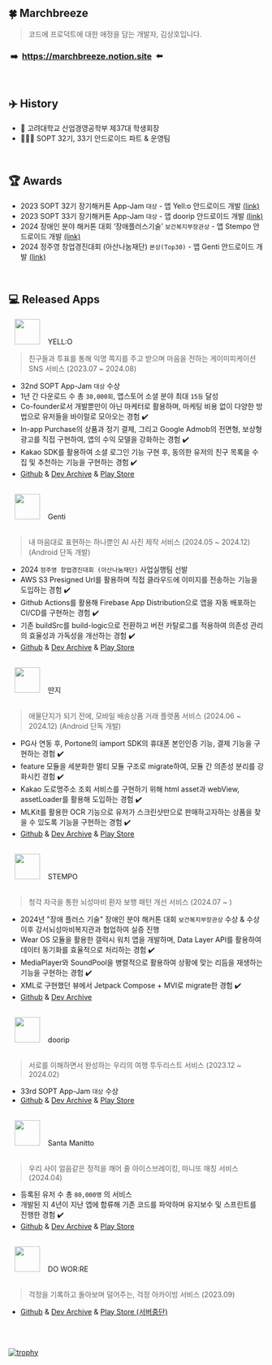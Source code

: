 ## 🍀  Marchbreeze
> 코드에 프로덕트에 대한 애정을 담는 개발자, 김상호입니다.

### &#160;➡️&#160; https://marchbreeze.notion.site &#160;⬅️

<br/>

## ✈️   History
- 🐯 고려대학교 산업경영공학부 제37대 학생회장
- 🧑🏻‍💻 SOPT 32기, 33기 안드로이드 파트 & 운영팀

<br/>

## 🏆   Awards

- 2023 SOPT 32기 장기해커톤 App-Jam `대상` - 앱 Yell:o 안드로이드 개발 [(link)](https://youtu.be/AARmrJTKUWM?si=QDWmjc_qhh6E6SlR)
- 2023 SOPT 33기 장기해커톤 App-Jam `대상` - 앱 doorip 안드로이드 개발 [(link)](https://youtu.be/5SPFSSvrHy8?si=1tWZ-6KPaNzS2RgD)
- 2024 장애인 분야 해커톤 대회 ‘장애플러스기술’ `보건복지부장관상` - 앱 Stempo 안드로이드 개발  [(link)](https://www.welfarenews.net/news/articleView.html?idxno=105213)
- 2024 정주영 창업경진대회 (아산나눔재단) `본상(Top30)` - 앱 Genti 안드로이드 개발 [(link)](https://www.besuccess.com/%ec%95%84%ec%82%b0%eb%82%98%eb%88%94%ec%9e%ac%eb%8b%a8-13%ed%9a%8c-%ec%a0%95%ec%a3%bc%ec%98%81-%ec%b0%bd%ec%97%85%ea%b2%bd%ec%a7%84%eb%8c%80%ed%9a%8c-30%ea%b0%9c%ed%8c%80-%ec%84%a0/)

<br/>

## 💻   Released Apps

&#160;&#160;&#160;<img src="https://github.com/user-attachments/assets/092defc7-c976-497f-b9ab-b86c3cb3cb19" width=50 /> &#160;&#160; YELL:O <br/>

> 친구들과 투표를 통해 익명 쪽지를 주고 받으며 마음을 전하는 게이미피케이션 SNS 서비스 (2023.07 ~ 2024.08)
- 32nd SOPT App-Jam `대상` 수상
- 1년 간 다운로드 수 총 `30,000회`, 앱스토어 소셜 분야 최대 `15등` 달성
- Co-founder로서 개발뿐만이 아닌 마케터로 활용하며, 마케팅 비용 없이 다양한 방법으로 유저들을 바이럴로 모아오는 경험 ✔️
- In-app Purchase의 상품과 정기 결제, 그리고 Google Admob의 전면형, 보상형 광고를 직접 구현하여, 앱의 수익 모델을 강화하는 경험 ✔️
- Kakao SDK를 활용하여 소셜 로그인 기능 구현 후, 동의한 유저의 친구 목록을 수집 및 추천하는 기능을 구현하는 경험 ✔️
- [Github](https://github.com/team-yello/YELLO-Android) & [Dev Archive](https://marchbreeze.notion.site/YELL-O-a47c980d99de434e856e92670f1782e1?pvs=4) & [Play Store](https://play.google.com/store/apps/details?id=com.el.yello&hl=KR)


<br>
&#160;&#160;&#160;<img src="https://github.com/user-attachments/assets/736da81c-36d0-4f0e-abc6-bbc14932dd6c" width=50 /> &#160;&#160; Genti <br/>
<br>

> 내 마음대로 표현하는 하나뿐인 AI 사진 제작 서비스 (2024.05 ~ 2024.12) (Android 단독 개발)
- 2024 `정주영 창업경진대회 (아산나눔재단)` 사업실행팀 선발
- AWS S3 Presigned Url를 활용하며 직접 클라우드에 이미지를 전송하는 기능을 도입하는 경험 ✔️
- Github Actions를 활용해 Firebase App Distribution으로 앱을 자동 배포하는 CI/CD를 구현하는 경험 ✔️
- 기존 buildSrc를 build-logic으로 전환하고 버전 카탈로그를 적용하여 의존성 관리의 효율성과 가독성을 개선하는 경험 ✔️
- [Github](https://github.com/Genti2024/Genti-Android) & [Dev Archive](https://marchbreeze.notion.site/Genti-736132793a064cf18c283c3127cf0bdb?pvs=4) & [Play Store](https://play.google.com/store/apps/details?id=kr.genti.android)


<br>
&#160;&#160;&#160;<img src="https://github.com/user-attachments/assets/e34c705d-40b7-4ea6-bc3a-f2a5283aa295" width=50 /> &#160;&#160; 딴지 <br/>
<br>

> 애물단지가 되기 전에, 모바일 배송상품 거래 플랫폼 서비스 (2024.06 ~ 2024.12) (Android 단독 개발)
- PG사 연동 후, Portone의 iamport SDK의 휴대폰 본인인증 기능, 결제 기능을 구현하는 경험 ✔️
- feature 모듈을 세분화한 멀티 모듈 구조로 migrate하여, 모듈 간 의존성 분리를 강화시킨 경험 ✔️
- Kakao 도로명주소 조회 서비스를 구현하기 위해 html asset과 webView, assetLoader를 활용해 도입하는 경험 ✔️
- MLKit를 활용한 OCR 기능으로 유저가 스크린샷만으로 판매하고자하는 상품을 찾을 수 있도록 기능을 구현하는 경험 ✔️
- [Github](https://github.com/Orange-Co/DDANZI_Android) & [Dev Archive](https://marchbreeze.notion.site/DDANZI-c2a9f3bde2ef47baa33325346eb2a358?pvs=4) & [Play Store](https://play.google.com/store/apps/details?id=co.orange.ddanzi)


<br>
&#160;&#160;&#160;<img src="https://github.com/user-attachments/assets/a3f0ecfb-79ee-48dd-9025-6d53a68ec2ad" width=50 /> &#160;&#160;  STEMPO <br/>
<br>

> 청각 자극을 통한 뇌성마비 환자 보행 패턴 개선 서비스 (2024.07 ~ )
- 2024년 "장애 플러스 기술" 장애인 분야 해커톤 대회 `보건복지부장관상` 수상 & 수상 이후 강서뇌성마비복지관과 협업하여 실증 진행
- Wear OS 모듈을 활용한 갤럭시 워치 앱을 개발하며, Data Layer API를 활용하여 데이터 동기화를 효율적으로 처리하는 경험 ✔️
- MediaPlayer와 SoundPool을 병렬적으로 활용하여 상황에 맞는 리듬을 재생하는 기능을 구현하는 경험 ✔️
- XML로 구현했던 뷰에서 Jetpack Compose + MVI로 migrate한 경험 ✔️
- [Github](https://github.com/KKKK-Stempo/stempo-android) & [Dev Archive](https://marchbreeze.notion.site/Stempo-2f11f557a6dd4deaa53a31b2ef99a153?pvs=4)


<br>
&#160;&#160;&#160;<img src="https://github.com/user-attachments/assets/cd8ac3d5-11e4-4882-8b16-41871ada65ea" width=50 /> &#160;&#160;  doorip <br/>
<br>

> 서로를 이해하면서 완성하는 우리의 여행 투두리스트 서비스 (2023.12 ~ 2024.02)
- 33rd SOPT App-Jam `대상` 수상
- [Github](https://github.com/Team-Going/Going-Android) & [Dev Archive](https://marchbreeze.notion.site/doorip-596b893db1f64776b8a83e58e01431a5?pvs=4) & [Play Store](https://play.google.com/store/apps/details?id=com.going.doorip)

  
<br>
&#160;&#160;&#160;<img src="https://github.com/user-attachments/assets/409908f2-5f46-471c-aeb2-7ba0c4eca625" width=50 /> &#160;&#160;  Santa Manitto <br/>
<br>

> 우리 사이 얼음같은 정적을 깨어 줄 아이스브레이킹, 마니또 매칭 서비스 (2024.04)
- 등록된 유저 수 총 `80,000명` 의 서비스
- 개발된 지 4년이 지난 앱에 합류해 기존 코드를 파악하며 유지보수 및 스프린트를 진행한 경험 ✔️
- [Github](https://github.com/manito-project/manitto-android) & [Dev Archive](https://marchbreeze.notion.site/Santa-Manitto-f1d83d8a3b804bd58f355449b223b0de?pvs=4) & [Play Store](https://play.google.com/store/apps/details?id=org.sopt.santamanitto)

<br>
&#160;&#160;&#160;<img src="https://github.com/user-attachments/assets/d8afa6f3-dce0-4e05-964c-3daba4f68793" width=50 /> &#160;&#160; DO WOR:RE <br/>
<br>

> 걱정을 기록하고 돌아보며 덜어주는, 걱정 아카이빙 서비스 (2023.09)
- [Github](https://github.com/DO-SOPT-SOPKATHON/Team1-Android) & [Dev Archive](https://marchbreeze.notion.site/SOPT-33-ab462fbfd1bc4ed98d8857859b1d667e?pvs=4) & [Play Store (서버중단)](https://play.google.com/store/apps/details?id=org.sopt.doSopkathon)

<br>

<br>

[![trophy](https://github-profile-trophy.vercel.app/?username=Marchbreeze&theme=onedark&title=-Stars,-Experience)](https://github.com/ryo-ma/github-profile-trophy)

</br>
